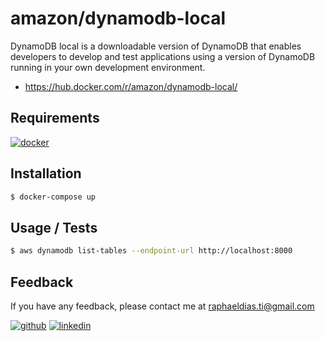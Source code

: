 # amazon/dynamodb-local

DynamoDB local is a downloadable version of DynamoDB that enables developers to develop and test applications using a version of DynamoDB running in your own development environment.

- https://hub.docker.com/r/amazon/dynamodb-local/

## Requirements

[![docker](https://img.shields.io/badge/Docker-2CA5E0?style=for-the-badge&logo=docker&logoColor=white)](https://www.docker.com/)

## Installation

```bash
$ docker-compose up
```

## Usage / Tests

```bash
$ aws dynamodb list-tables --endpoint-url http://localhost:8000
```

## Feedback

If you have any feedback, please contact me at raphaeldias.ti@gmail.com

[![github](https://img.shields.io/badge/GitHub-100000?style=for-the-badge&logo=github&logoColor=white)](https://github.com/raphaelbh)
[![linkedin](https://img.shields.io/badge/LinkedIn-0077B5?style=for-the-badge&logo=linkedin&logoColor=white)](https://www.linkedin.com/in/raphaelbh/)